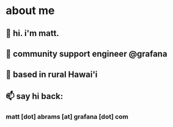 # about me

## 👋 hi. i'm matt. 

## 💾 community support engineer @grafana

## 🌴 based in rural Hawai'i

## 📫 say hi back: 

### matt [dot] abrams [at] grafana [dot] com

